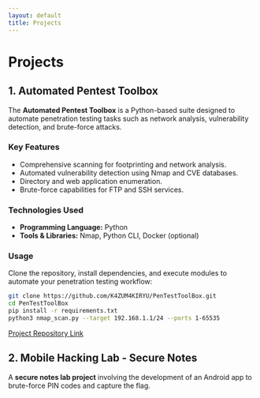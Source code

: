 ```yaml
---
layout: default
title: Projects
---
```


# Projects

## 1. Automated Pentest Toolbox
The **Automated Pentest Toolbox** is a Python-based suite designed to automate penetration testing tasks such as network analysis, vulnerability detection, and brute-force attacks.

### Key Features
- Comprehensive scanning for footprinting and network analysis.
- Automated vulnerability detection using Nmap and CVE databases.
- Directory and web application enumeration.
- Brute-force capabilities for FTP and SSH services.

### Technologies Used
- **Programming Language:** Python  
- **Tools & Libraries:** Nmap, Python CLI, Docker (optional)

### Usage
Clone the repository, install dependencies, and execute modules to automate your penetration testing workflow:
```bash
git clone https://github.com/K4ZUM4KIRYU/PenTestToolBox.git
cd PenTestToolBox
pip install -r requirements.txt
python3 nmap_scan.py --target 192.168.1.1/24 --ports 1-65535
```
[Project Repository Link](https://github.com/K4ZUM4KIRYU/PenTestToolBox)

## 2. Mobile Hacking Lab - Secure Notes
A **secure notes lab project** involving the development of an Android app to brute-force PIN codes and capture the flag.
